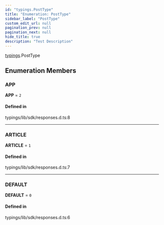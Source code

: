 ```yaml
---
id: "typings.PostType"
title: "Enumeration: PostType"
sidebar_label: "PostType"
custom_edit_url: null
pagination_prev: null
pagination_next: null
hide_title: true
description: "Test Description"
---
```


[typings](../namespaces/typings.md).PostType

## Enumeration Members

### APP

 **APP** = ``2``

#### Defined in

typings/lib/sdk/responses.d.ts:8

___

### ARTICLE

 **ARTICLE** = ``1``

#### Defined in

typings/lib/sdk/responses.d.ts:7

___

### DEFAULT

 **DEFAULT** = ``0``

#### Defined in

typings/lib/sdk/responses.d.ts:6
